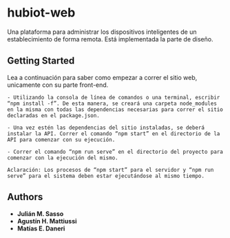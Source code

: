 # hubiot-web

Una plataforma para administrar los dispositivos inteligentes de un establecimiento de forma remota. Está implementada la parte de diseño.

## Getting Started

Lea a continuación para saber como empezar a correr el sitio web, unicamente con su parte front-end.


```
- Utilizando la consola de línea de comandos o una terminal, escribir “npm install -f”. De esta manera, se creará una carpeta node_modules en la misma con todas las dependencias necesarias para correr el sitio declaradas en el package.json.

- Una vez estén las dependencias del sitio instaladas, se deberá instalar la API. Correr el comando “npm start” en el directorio de la API para comenzar con su ejecución.

- Correr el comando “npm run serve” en el directorio del proyecto para comenzar con la ejecución del mismo.

Aclaración: Los procesos de “npm start” para el servidor y “npm run serve” para el sistema deben estar ejecutándose al mismo tiempo.
```

## Authors

* **Julián M. Sasso**
* **Agustín H. Mattiussi**
* **Matías E. Daneri**

